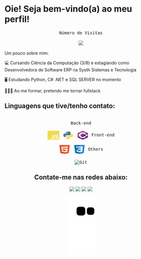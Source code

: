 ## <h1 align="left"> Oie! Seja bem-vindo(a) ao meu perfil! </h1>

<div align="center">
  <kbd align="center"> 
    <kbd>Número de Visitas</kbd>
    <br/><br/>
    <img src="https://profile-counter.glitch.me/danibassetto/count.svg"></p>
  </kbd>
</div>

Um pouco sobre mim: 

💻 Cursando Ciência da Computação (3/8) e estagiando como Desenvolvedora de Software ERP na Systh Sistemas e Tecnologia

🖥️ Estudando  Python, C# .NET e SQL SERVER no momento

👩🏻‍💻 Ao me formar, pretendo me tornar fullstack
  
## Linguagens que tive/tenho contato:
<div align="center">
  <div style="display: inline_block"><br>
  <kbd align="center"> 
    <kbd>Back-end</kbd>
    <br/><br/>
    <img align="center" alt="Js" height="30" width="40" src="https://raw.githubusercontent.com/devicons/devicon/master/icons/javascript/javascript-plain.svg">
    <img align="center" alt="Python" height="30" width="40" src="https://raw.githubusercontent.com/devicons/devicon/master/icons/python/python-original.svg">
    <img align="center" alt="Csharp" height="30" width="40" src="https://raw.githubusercontent.com/devicons/devicon/master/icons/csharp/csharp-original.svg">
  </kbd>
  <kbd align="center">
    <kbd>Front-end</kbd>
    <br/><br/>
    <img align="center" alt="HTML" height="30" width="40" src="https://raw.githubusercontent.com/devicons/devicon/master/icons/html5/html5-original.svg">
    <img align="center" alt="CSS" height="30" width="40" src="https://raw.githubusercontent.com/devicons/devicon/master/icons/css3/css3-original.svg">
  </kbd>
  <kbd align="center"> 
    <kbd>Others</kbd>
    <br/><br/>
    <img align="center" alt="Git" height="30" width="40" src="https://cdn.jsdelivr.net/gh/devicons/devicon/icons/git/git-plain-wordmark.svg">
  </kbd>
</div>

## Contate-me nas redes abaixo: 
<div align="center"> 
  <a href="https://www.instagram.com/_danibassetto/" target="_blank"><img src="https://img.shields.io/badge/-Instagram-%23E4405F?style=for-the-badge&logo=instagram&logoColor=white" target="_blank"></a>
  <a href = "mailto:danibbassetto@hotmail.com"><img src="https://img.shields.io/badge/Microsoft_Outlook-0078D4?style=for-the-badge&logo=microsoft-outlook&logoColor=white" target="_blank"></a>
  <a href="https://www.linkedin.com/in/danielle-barros-bassetto-7a94421a6/" target="_blank"><img src="https://img.shields.io/badge/-LinkedIn-%230077B5?style=for-the-badge&logo=linkedin&logoColor=white" target="_blank"></a> 
  <a href= "https://www.facebook.com/danielle.barrosbassetto" target="_blank"><img src="https://img.shields.io/badge/Facebook-1877F2?style=for-the-badge&logo=facebook&logoColor=white" target="_blank"></a>
  
  ![Snake animation](https://github.com/danibassetto/danibassetto/blob/output/github-contribution-grid-snake.svg)
</div>
  

